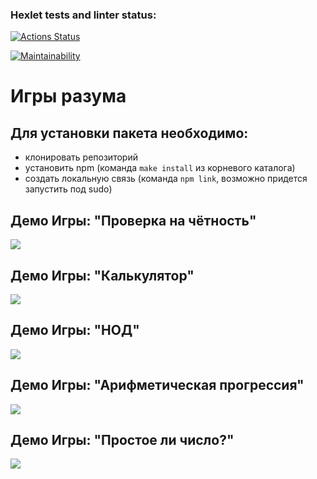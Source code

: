 ### Hexlet tests and linter status:
[![Actions Status](https://github.com/BorisChigirev/frontend-project-44/workflows/hexlet-check/badge.svg)](https://github.com/BorisChigirev/frontend-project-44/actions)

[![Maintainability](https://api.codeclimate.com/v1/badges/fb43c08d05433e96e3fe/maintainability)](https://codeclimate.com/github/BorisChigirev/frontend-project-44/maintainability)

# Игры разума

## Для установки пакета необходимо:
- клонировать репозиторий
- установить npm (команда `make install` из корневого каталога)
- создать локальную связь (команда `npm link`, возможно придется запустить под sudo)

## Демо Игры: "Проверка на чётность" 
<a href="https://asciinema.org/a/VFr7KsqJK2gECqNRbGL6VmUpI" target="_blank"><img src="https://asciinema.org/a/VFr7KsqJK2gECqNRbGL6VmUpI.svg" /></a>

## Демо Игры: "Калькулятор"
<a href="https://asciinema.org/a/AY0CL7BehRrimkN2YmDxXvAvK" target="_blank"><img src="https://asciinema.org/a/AY0CL7BehRrimkN2YmDxXvAvK.svg" /></a>

## Демо Игры: "НОД"
<a href="https://asciinema.org/a/y6DSYpGe1TVvBhUV12LhwFiV2" target="_blank"><img src="https://asciinema.org/a/y6DSYpGe1TVvBhUV12LhwFiV2.svg" /></a>

## Демо Игры: "Арифметическая прогрессия"
<a href="https://asciinema.org/a/fcysXK2TkmbmPupgl8fwaKj2D" target="_blank"><img src="https://asciinema.org/a/fcysXK2TkmbmPupgl8fwaKj2D.svg" /></a>

## Демо Игры: "Простое ли число?"
<a href="https://asciinema.org/a/IDHlVThXddgpskiXNR0iMA7qG" target="_blank"><img src="https://asciinema.org/a/IDHlVThXddgpskiXNR0iMA7qG.svg" /></a>